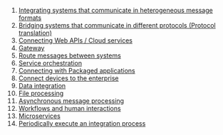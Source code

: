 1. [Integrating systems that communicate in heterogeneous message formats](1-integrating-systems-that-communicate-in-heterogeneous-message-formats)
2. [Bridging systems that communicate in different protocols (Protocol translation)](2-Bridging-systems-that-communicate-in-different-protocols)
3. [Connecting Web APIs / Cloud services]()
4. [Gateway](4-gateway)
5. [Route messages between systems](5-Route-messages-between-systems)
6. [Service orchestration](6-service-orchestration)
7. [Connecting with Packaged applications](7-connecting-with-packaged-applications)
8. [Connect devices to the enterprise]()
9. [Data integration](9-data-integration)
10. [File processing](10-file-processing)
11. [Asynchronous message processing]()
12. [Workflows and human interactions](12-workflows-and-human-interactions)
13. [Microservices]()
14. [Periodically execute an integration process](14-Periodically-execute-an-integration-process)
